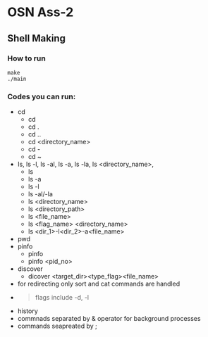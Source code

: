 
#   OSN Ass-2
## Shell Making
### How to run
```
make
./main
```

### Codes you can run: 
* cd
  * cd
  * cd .
  * cd ..
  * cd <directory_name>
  * cd -
  * cd ~
* ls, ls -l, ls -al, ls -a, ls -la, ls <directory_name>, 
  * ls
  * ls -a
  * ls -l
  * ls -al/-la
  * ls <directory_name>
  * ls <directory_path>
  * ls <file_name>
  * ls <flag_name> <directory_name>
  * ls <dir_1>-l<dir_2>-a<file_name>
* pwd
* pinfo
  * pinfo
  * pinfo <pid_no>
* discover 
  * dicover <target_dir><type_flag><file_name>
* for redirecting only sort and cat commands are handled
  
  
<!-- Blockquote -->
  * > flags include -d, -l
  * history
  * commnads separated by & operator for background processes
* commands seapreated by ;
